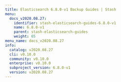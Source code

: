 ```yaml
---
title: Elasticsearch 6.8.0-v1 Backup Guides | Stash
menu:
  docs_v2020.08.27:
    identifier: stash-elasticsearch-guides-6.8.0-v1
    name: 6.8.0-v1
    parent: stash-elasticsearch-guides
    weight: 65
menu_name: docs_v2020.08.27
info:
  catalog: v2020.08.27
  cli: v0.10.0
  community: v0.10.0
  enterprise: v0.10.0
  subproject_version: 6.8.0-v1
  version: v2020.08.27
---
```


